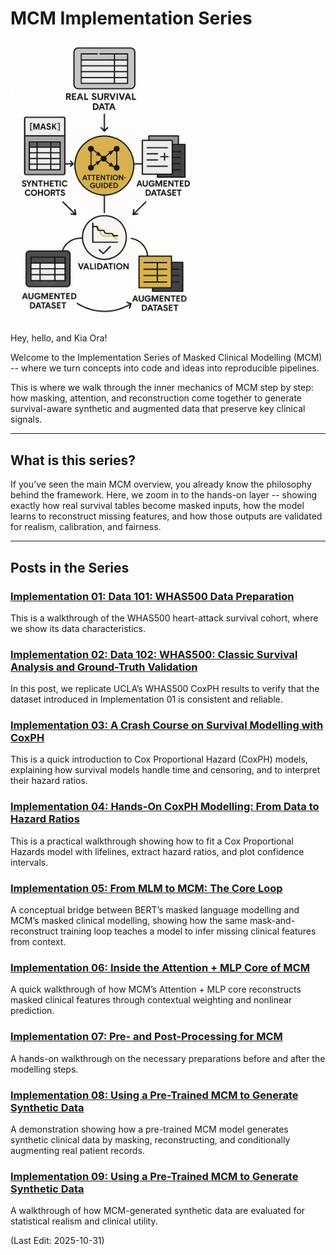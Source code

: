 # MCM Implementation Series

<img src="Supporting_Images/WFig09_McmImplementationSeries.png" alt="Health + Data Illustration" width="300"/>

Hey, hello, and Kia Ora!

Welcome to the Implementation Series of Masked Clinical Modelling (MCM) -- where we turn concepts into code and ideas into reproducible pipelines.

This is where we walk through the inner mechanics of MCM step by step: how masking, attention, and reconstruction come together to generate survival-aware synthetic and augmented data that preserve key clinical signals.

---

## What is this series?

If you’ve seen the main MCM overview, you already know the philosophy behind the framework.
Here, we zoom in to the hands-on layer -- showing exactly how real survival tables become masked inputs, how the model learns to reconstruct missing features, and how those outputs are validated for realism, calibration, and fairness.

---

## Posts in the Series

### [Implementation 01: Data 101: WHAS500 Data Preparation](https://github.com/NicKuo-ResearchStuff/Masked_Clinical_Modelling/tree/main/Blogs/Blogs_Z_Implementation/Implementation01)

This is a walkthrough of the WHAS500 heart-attack survival cohort, where we show its data characteristics.

### [Implementation 02: Data 102: WHAS500: Classic Survival Analysis and Ground-Truth Validation](https://github.com/NicKuo-ResearchStuff/Masked_Clinical_Modelling/tree/main/Blogs/Blogs_Z_Implementation/Implementation02)

In this post, we replicate UCLA’s WHAS500 CoxPH results to verify that the dataset introduced in Implementation 01 is consistent and reliable.

### [Implementation 03: A Crash Course on Survival Modelling with CoxPH](https://github.com/NicKuo-ResearchStuff/Masked_Clinical_Modelling/tree/main/Blogs/Blogs_Z_Implementation/Implementation03)

This is a quick introduction to Cox Proportional Hazard (CoxPH) models, explaining how survival models handle time and censoring, and to interpret their hazard ratios.

### [Implementation 04: Hands-On CoxPH Modelling: From Data to Hazard Ratios](https://github.com/NicKuo-ResearchStuff/Masked_Clinical_Modelling/tree/main/Blogs/Blogs_Z_Implementation/Implementation04)

This is a practical walkthrough showing how to fit a Cox Proportional Hazards model with lifelines, extract hazard ratios, and plot confidence intervals.

### [Implementation 05: From MLM to MCM: The Core Loop](https://github.com/NicKuo-ResearchStuff/Masked_Clinical_Modelling/tree/main/Blogs/Blogs_Z_Implementation/Implementation05)

A conceptual bridge between BERT’s masked language modelling and MCM’s masked clinical modelling, showing how the same mask-and-reconstruct training loop teaches a model to infer missing clinical features from context.

### [Implementation 06: Inside the Attention + MLP Core of MCM](https://github.com/NicKuo-ResearchStuff/Masked_Clinical_Modelling/tree/main/Blogs/Blogs_Z_Implementation/Implementation06)

A quick walkthrough of how MCM’s Attention + MLP core reconstructs masked clinical features through contextual weighting and nonlinear prediction.

### [Implementation 07: Pre- and Post-Processing for MCM](https://github.com/NicKuo-ResearchStuff/Masked_Clinical_Modelling/tree/main/Blogs/Blogs_Z_Implementation/Implementation07)

A hands-on walkthrough on the necessary preparations before and after the modelling steps.

### [Implementation 08: Using a Pre-Trained MCM to Generate Synthetic Data](https://github.com/NicKuo-ResearchStuff/Masked_Clinical_Modelling/tree/main/Blogs/Blogs_Z_Implementation/Implementation08)

A demonstration showing how a pre-trained MCM model generates synthetic clinical data by masking, reconstructing, and conditionally augmenting real patient records.

### [Implementation 09: Using a Pre-Trained MCM to Generate Synthetic Data](https://github.com/NicKuo-ResearchStuff/Masked_Clinical_Modelling/tree/main/Blogs/Blogs_Z_Implementation/Implementation09)

A walkthrough of how MCM-generated synthetic data are evaluated for statistical realism and clinical utility.

(Last Edit: 2025-10-31)
